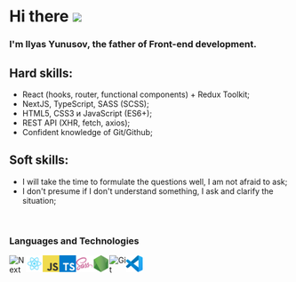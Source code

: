 # Hi there  <img src="https://emojis.slackmojis.com/emojis/images/1660160045/60560/leo-toast.gif?1660160045" width="40"/>

### I'm Ilyas Yunusov, the father of Front-end development.

## Hard skills:
- React (hooks, router, functional components) + Redux Toolkit;
- NextJS, TypeScript, SASS (SCSS);
- HTML5, CSS3 и JavaScript (ES6+);
- REST API (XHR, fetch, axios);
- Confident knowledge of Git/Github;

## Soft skills:
- I will take the time to formulate the questions well, I am not afraid to ask; 
- I don't presume if I don't understand something, I ask and clarify the situation;
<br />

### Languages and Technologies
<img align="left" alt="Next" width="30px" src="https://www.rlogical.com/wp-content/uploads/2021/08/Rlogical-Blog-Images-thumbnail.png" />
<img align="left" alt="React" width="30px" src="https://raw.githubusercontent.com/github/explore/80688e429a7d4ef2fca1e82350fe8e3517d3494d/topics/react/react.png" />
<img align="left" alt="JavaScript" width="30px" src="https://raw.githubusercontent.com/github/explore/80688e429a7d4ef2fca1e82350fe8e3517d3494d/topics/javascript/javascript.png" />
<img align="left" alt="TypeScript" width="30px" src="https://raw.githubusercontent.com/github/explore/80688e429a7d4ef2fca1e82350fe8e3517d3494d/topics/typescript/typescript.png" />
<img align="left" alt="Sass" width="30px" src="https://raw.githubusercontent.com/github/explore/80688e429a7d4ef2fca1e82350fe8e3517d3494d/topics/sass/sass.png" />
<img align="left" alt="Node.js" width="30px" src="https://raw.githubusercontent.com/github/explore/80688e429a7d4ef2fca1e82350fe8e3517d3494d/topics/nodejs/nodejs.png" />
<img align="left" alt="Git" width="30px" height="36px" src="https://cdn.jsdelivr.net/gh/devicons/devicon/icons/git/git-original.svg"/>
<img align="left" alt="Visual Studio Code" width="30px" src="https://raw.githubusercontent.com/github/explore/80688e429a7d4ef2fca1e82350fe8e3517d3494d/topics/visual-studio-code/visual-studio-code.png" />
